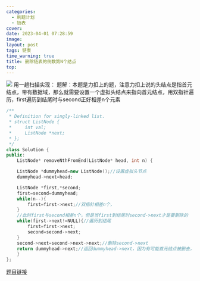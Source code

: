 ```yaml
---
categories: 
  - 刷题计划
  - 链表
cover: 
date: 2023-04-01 07:28:59
image: 
layout: post
tags: 链表
time_warning: true
title: 删除链表的倒数第N个结点
top: 
---
```


![](https://cdn.jsdelivr.net/gh/remnantsaint/hexoImage@main/20230401072816.png)
用一趟扫描实现：
题解：本题是力扣上的题，注意力扣上说的头结点是指首元结点，带有数据域，那么就需要设置一个虚拟头结点来指向首元结点，用双指针遍历，first遍历到结尾时与second正好相差n个元素
```c++
/**
 * Definition for singly-linked list.
 * struct ListNode {
 *     int val;
 *     ListNode *next;
 * };
 */
class Solution {
public:
    ListNode* removeNthFromEnd(ListNode* head, int n) {

    ListNode *dummyhead=new ListNode();//设置虚拟头节点
    dummyhead->next=head;

    ListNode *first,*second;
    first=second=dummyhead;
    while(n--){
        first=first->next;//双指针相差n个，
    }
    //此时first与second相差n个，但是当first到结尾时second->next才是要删除的
    while(first->next!=NULL){//遍历到结尾
        first=first->next;
        second=second->next;
    }
    second->next=second->next->next;//删除second->next
    return dummyhead->next;//返回dummyhead->next，因为有可能首元结点被删去，需要用虚拟头结点
    }
};
```
[题目链接](https://leetcode.cn/problems/remove-nth-node-from-end-of-list/description/?utm_source=LCUS&utm_medium=ip_redirect&utm_campaign=transfer2china&orderBy=most_votes)